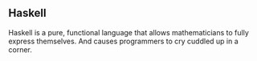 Haskell
-------

Haskell is a pure, functional language that allows mathematicians to fully
express themselves. And causes programmers to cry cuddled up in a corner.
